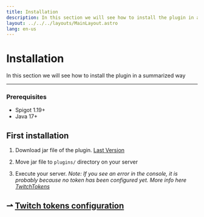 ```yaml
---
title: Installation
description: In this section we will see how to install the plugin in a summarized way
layout: ../../../layouts/MainLayout.astro
lang: en-us
---
```


# Installation

In this section we will see how to install the plugin in a summarized way

---

### Prerequisites

- Spigot 1.19+
- Java 17+

## First installation

1. Download jar file of the plugin. [Last Version](https://github.com/luisBazanDev/TwitchKillMe/releases)

2. Move jar file to `plugins/` directory on your server

3. Execute your server. _Note: If you see an error in the console, it is probably because no token has been configured yet. More info here [TwitchTokens](/TwitchKillMe/en-us/getting-started/twitch-tokens)_

## ⇀ [Twitch tokens configuration](/TwitchKillMe/en-us/getting-started/instalation)
